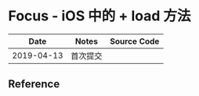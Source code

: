 # Focus - iOS 中的 + load 方法

| Date | Notes | Source Code |
|:-----:|:-----:|:-----:|
| 2019-04-13 | 首次提交 |  |







## Reference

